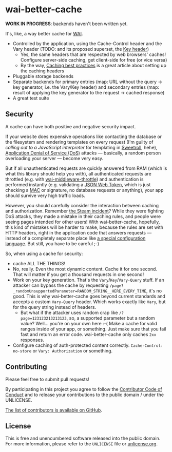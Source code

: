 # wai-better-cache

**WORK IN PROGRESS**: backends haven't been written yet.

It's, like, a way better cache for [WAI].

- Controlled by the application, using the Cache-Control header and the Vary header (TODO: and its proposed superset, the [Key header])
  - Yes, the same headers that are respected by web browsers' caches! Configure server-side caching, get client-side for free (or vice versa)
  - By the way, [Caching best practices] is a great article about setting up the caching headers
- Pluggable storage backends
- Separate backends for primary entries (map: URL without the query → key generator, i.e. the Vary/Key header) and secondary entries (map: result of applying the key generator to the request → cached response)
- A great test suite

[WAI]: https://hackage.haskell.org/package/wai
[Key header]: https://tools.ietf.org/html/draft-ietf-httpbis-key-01
[Caching best practices]: https://jakearchibald.com/2016/caching-best-practices/

## Security

A cache can have both positive and negative security impact.

If your website does expensive operations like contacting the database or the filesystem and rendering templates on every request (I'm guilty of *calling out to a JavaScript interpreter* for templating in [Sweetroll], hehe), [Application Denial of Service (DoS)] attacks — basically, a random person overloading your server — become very easy.

But if all unauthenticated requests are quickly answered from RAM (which is what this library should help you with), all authenticated requests are throttled (e.g. with [wai-middleware-throttle]) and authentication is performed instantly (e.g. validating a [JSON Web Token], which is just checking a [MAC] or signature, no database requests or anything), your app should survive very high traffic loads.

However, you should carefully consider the interaction between caching and authorization.
Remember [the Steam incident]?
While they were fighting DoS attacks, they made a mistake in their caching rules, and people were seeing pages intended for other users!
With wai-better-cache, hopefully, this kind of mistakes will be harder to make, because the rules are set with HTTP headers, right in the application code that answers requests — instead of a completely separate place like [a special configuration language].
But still, you have to be careful ;-)

So, when using a cache for security:

- cache ALL THE THINGS!
- No, really. Even the most dynamic content. Cache it for one second. That will matter if you get a thousand requests in one second!
- Work on your key generation. That's the `Vary`/`Key`/`Vary-Query` stuff. If an attacker can bypass the cache by requesting `/page?_randomUnsupportedParameter=RANDOM_STRING__HERE_EVERY_TIME`, it's no good. This is why wai-better-cache goes beyond current standards and accepts a custom `Vary-Query` header. Which works exactly like `Vary`, but for the query string instead of headers.
  - But what if the attacker uses random crap like `/?page=123123213213123`, so, a supported parameter but a random value? Well… you're on your own here :-( Make a cache for valid ranges inside of your app, or something. Just make sure that you fail fast and return an error code. wai-better-cache only caches `2xx` responses.
- Configure caching of auth-protected content correctly. `Cache-Control: no-store` or `Vary: Authorization` or something.

[Sweetroll]: https://github.com/myfreeweb/sweetroll
[Application Denial of Service (DoS)]: https://www.owasp.org/index.php/A9_2004_Application_Denial_of_Service
[wai-middleware-throttle]: https://hackage.haskell.org/package/wai-middleware-throttle
[JSON Web Token]: https://jwt.io
[MAC]: https://en.wikipedia.org/wiki/Message_authentication_code
[the Steam incident]: http://store.steampowered.com/news/19852/
[a special configuration language]: https://www.varnish-cache.org/docs/4.1/users-guide/vcl.html

## Contributing

Please feel free to submit pull requests!

By participating in this project you agree to follow the [Contributor Code of Conduct](http://contributor-covenant.org/version/1/4/) and to release your contributions to the public domain / under the UNLICENSE.

[The list of contributors is available on GitHub](https://github.com/myfreeweb/wai-better-cache/graphs/contributors).


## License

This is free and unencumbered software released into the public domain.  
For more information, please refer to the `UNLICENSE` file or [unlicense.org](http://unlicense.org).
